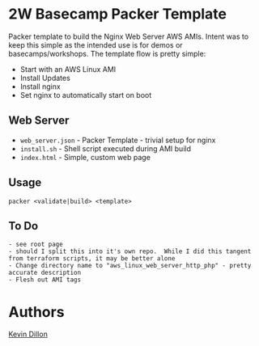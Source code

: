 2W Basecamp Packer Template
===========

Packer template to build the Nginx Web Server AWS AMIs.  Intent was to keep this simple as the intended use is for demos or basecamps/workshops.  The template flow is pretty simple:
- Start with an AWS Linux AMI
- Install Updates
- Install nginx
- Set nginx to automatically start on boot

Web Server
----------------------

- `web_server.json` - Packer Template - trivial setup for nginx
- `install.sh` - Shell script executed during AMI build
- `index.html` - Simple, custom web page

Usage
-----

```
packer <validate|build> <template>
```

To Do
-----
```
- see root page
- should I split this into it's own repo.  While I did this tangent from terraform scripts, it may be better alone
- Change directory name to "aws_linux_web_server_http_php" - pretty accurate description
- Flesh out AMI tags
```

Authors
=======

[Kevin Dillon](kdillon@2ndwatch.com)
